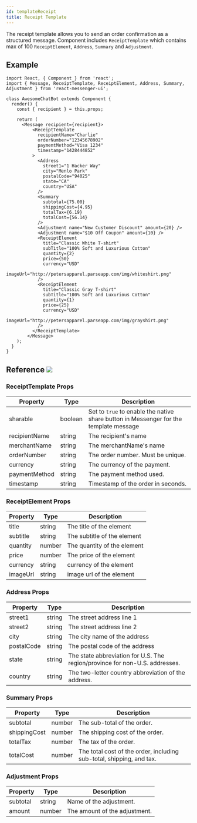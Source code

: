 ```yaml
---
id: templateReceipt
title: Receipt Template
---
```


The receipt template allows you to send an order confirmation as a structured message. Component includes `ReceiptTemplate` which contains max of 100 `ReceiptElement`, `Address`, `Summary` and `Adjustment`.

## Example

```BotWebPlayer path=receipttemplate
import React, { Component } from 'react';
import { Message, ReceiptTemplate, ReceiptElement, Address, Summary, Adjustment } from 'react-messenger-ui';

class AwesomeChatBot extends Component {
  render() {
    const { recipient } = this.props;

    return (
      <Message recipient={recipient}>
          <ReceiptTemplate
            recipientName="Charlie"
            orderNumber="12345678902"
            paymentMethod="Visa 1234"
            timestamp="1428444852"
          >
            <Address
              street1="1 Hacker Way"
              city="Menlo Park"
              postalCode="94025"
              state="CA"
              country="USA"
            />
            <Summary
              subtotal={75.00}
              shippingCost={4.95}
              totalTax={6.19}
              totalCost={56.14}
            />
            <Adjustment name="New Customer Discount" amount={20} />
            <Adjustment name="$10 Off Coupon" amount={10} />
            <ReceiptElement
              title="Classic White T-shirt"
              subTitle="100% Soft and Luxurious Cotton"
              quantity={2}
              price={50}
              currency="USD"
              imageUrl="http://petersapparel.parseapp.com/img/whiteshirt.png"
            />
            <ReceiptElement
              title="Classic Gray T-shirt"
              subTitle="100% Soft and Luxurious Cotton"
              quantity={1}
              price={25}
              currency="USD"
              imageUrl="http://petersapparel.parseapp.com/img/grayshirt.png"
            />
          </ReceiptTemplate>
        </Message>
    );
  }
}
```

## Reference [![](https://img.shields.io/badge/Messenger-Documentation-blue.svg)](https://developers.facebook.com/docs/messenger-platform/reference/template/receipt)

### ReceiptTemplate Props

| Property | Type | Description |
| -------- | ---- | ----------- |
| sharable | boolean | Set to `true` to enable the native share button in Messenger for the template message
| recipientName| string | The recipient's name
| merchantName| string | The merchantName's name
| orderNumber| string | The order number. Must be unique.
| currency| string | The currency of the payment.
| paymentMethod| string | The payment method used.
| timestamp| string | Timestamp of the order in seconds.

### ReceiptElement Props

| Property | Type | Description |
| -------- | ---- | ----------- |
| title | string | The title of the element
| subtitle | string | The subtitle of the element
| quantity | number | The quantity of the element
| price | number | The price of the element
| currency| string | currency of the element
| imageUrl| string | image url of the element

### Address Props

| Property | Type | Description |
| -------- | ---- | ----------- |
| street1 | string | The street address line 1
| street2 | string | The street address line 2
| city| string | The city name of the address
| postalCode| string | The postal code of the address
| state| string | The state abbreviation for U.S. The region/province for non-U.S. addresses.
| country| string | The two-letter country abbreviation of the address.


### Summary Props

| Property | Type | Description |
| -------- | ---- | ----------- |
| subtotal | number | The sub-total of the order.
| shippingCost | number | The shipping cost of the order.
| totalTax| number | The tax of the order.
| totalCost| number | The total cost of the order, including sub-total, shipping, and tax.

### Adjustment Props

| Property | Type | Description |
| -------- | ---- | ----------- |
| subtotal | string | Name of the adjustment.
| amount | number |  The amount of the adjustment.